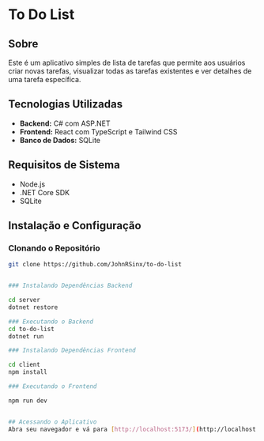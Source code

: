 # To Do List

## Sobre

Este é um aplicativo simples de lista de tarefas que permite aos usuários criar novas tarefas, visualizar todas as tarefas existentes e ver detalhes de uma tarefa específica.

## Tecnologias Utilizadas

- **Backend:** C# com ASP.NET
- **Frontend:** React com TypeScript e Tailwind CSS
- **Banco de Dados:** SQLite

## Requisitos de Sistema

- Node.js
- .NET Core SDK
- SQLite

## Instalação e Configuração

### Clonando o Repositório

```bash
git clone https://github.com/JohnRSinx/to-do-list


### Instalando Dependências Backend

cd server
dotnet restore

### Executando o Backend
cd to-do-list
dotnet run

### Instalando Dependências Frontend

cd client
npm install

### Executando o Frontend

npm run dev


## Acessando o Aplicativo
Abra seu navegador e vá para [http://localhost:5173/](http://localhost:5173/).

```
